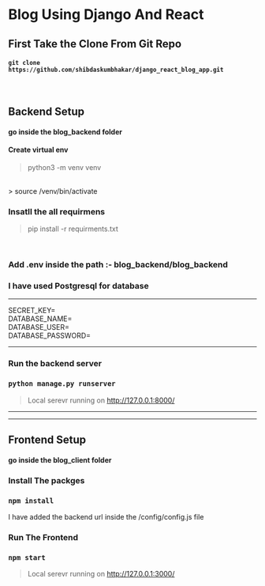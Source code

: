 # Blog Using Django And React

## First Take the Clone From Git Repo

#### `git clone https://github.com/shibdaskumbhakar/django_react_blog_app.git`

<br/>

## Backend Setup

#### go inside the blog_backend folder
#### Create virtual env



> python3 -m venv venv
</br>
> source /venv/bin/activate
</br>

### Insatll the all requirmens
> pip install -r requirments.txt
</br>

### Add .env inside the path :- blog_backend/blog_backend

### I have used Postgresql for database
***
SECRET_KEY=
</br>
DATABASE_NAME=
</br>
DATABASE_USER=
</br>
DATABASE_PASSWORD=
***

### Run the backend server

### `python manage.py runserver`

> Local serevr running on http://127.0.0.1:8000/


*****
*****

## Frontend Setup
#### go inside the blog_client folder

### Install The packges
### `npm install`

I have added the backend url inside the /config/config.js file


### Run The Frontend
### `npm start`

> Local serevr running on http://127.0.0.1:3000/


